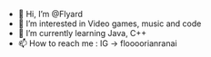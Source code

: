 - 👋 Hi, I’m @Flyard
- 👀 I’m interested in Video games, music and code
- 🌱 I’m currently learning Java, C++
- 📫 How to reach me : IG -> floooorianranai

<!---
Flyard/Flyard is a ✨ special ✨ repository because its `README.md` (this file) appears on your GitHub profile.
You can click the Preview link to take a look at your changes.
--->
